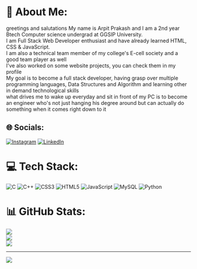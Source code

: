 # 💫 About Me:
greetings and salutations My name is Arpit Prakash and I am a 2nd year Btech Computer science undergrad at GGSIP University.<br>I am Full Stack Web Developer enthusiast and have already learned HTML, CSS & JavaScript.<br>I am also a technical team member of my college's E-cell society and a good team player as well<br>I've also worked on some website projects, you can check them in my profile<br>My goal is to become a full stack developer, having grasp over multiple programming languages, Data Structures and Algorithm and learning other in demand technological skills<br>what drives me to wake up everyday and sit in front of my PC is to become an engineer who's not just hanging his degree around but can actually do something when it comes right down to it


## 🌐 Socials:
[![Instagram](https://img.shields.io/badge/Instagram-%23E4405F.svg?logo=Instagram&logoColor=white)](https://instagram.com/arpit_dot_exe) [![LinkedIn](https://img.shields.io/badge/LinkedIn-%230077B5.svg?logo=linkedin&logoColor=white)](https://linkedin.com/in/arpit-prakash-941383327) 

# 💻 Tech Stack:
![C](https://img.shields.io/badge/c-%2300599C.svg?style=for-the-badge&logo=c&logoColor=white) ![C++](https://img.shields.io/badge/c++-%2300599C.svg?style=for-the-badge&logo=c%2B%2B&logoColor=white) ![CSS3](https://img.shields.io/badge/css3-%231572B6.svg?style=for-the-badge&logo=css3&logoColor=white) ![HTML5](https://img.shields.io/badge/html5-%23E34F26.svg?style=for-the-badge&logo=html5&logoColor=white) ![JavaScript](https://img.shields.io/badge/javascript-%23323330.svg?style=for-the-badge&logo=javascript&logoColor=%23F7DF1E) ![MySQL](https://img.shields.io/badge/mysql-4479A1.svg?style=for-the-badge&logo=mysql&logoColor=white) ![Python](https://img.shields.io/badge/python-3670A0?style=for-the-badge&logo=python&logoColor=ffdd54)
# 📊 GitHub Stats:
![](https://github-readme-stats.vercel.app/api?username=arpit750&theme=tokyonight&hide_border=false&include_all_commits=false&count_private=false)<br/>
![](https://github-readme-streak-stats.herokuapp.com/?user=arpit750&theme=tokyonight&hide_border=false)<br/>
![](https://github-readme-stats.vercel.app/api/top-langs/?username=arpit750&theme=tokyonight&hide_border=false&include_all_commits=false&count_private=false&layout=compact)

---
[![](https://visitcount.itsvg.in/api?id=arpit750&icon=0&color=8)](https://visitcount.itsvg.in)

<!-- Proudly created with GPRM ( https://gprm.itsvg.in ) -->

